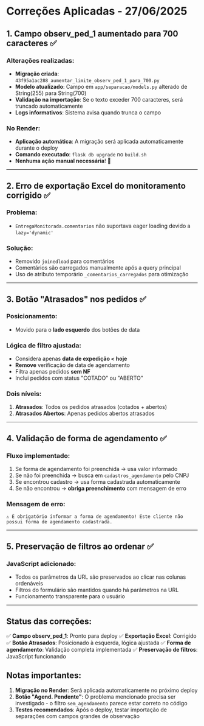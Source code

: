 # Correções Aplicadas - 27/06/2025

## 1. Campo observ_ped_1 aumentado para 700 caracteres ✅

### Alterações realizadas:
- **Migração criada**: `43f95a1ac288_aumentar_limite_observ_ped_1_para_700.py`
- **Modelo atualizado**: Campo em `app/separacao/models.py` alterado de String(255) para String(700)
- **Validação na importação**: Se o texto exceder 700 caracteres, será truncado automaticamente
- **Logs informativos**: Sistema avisa quando trunca o campo

### No Render:
- **Aplicação automática**: A migração será aplicada automaticamente durante o deploy
- **Comando executado**: `flask db upgrade` no `build.sh`
- **Nenhuma ação manual necessária**! 🎉

---

## 2. Erro de exportação Excel do monitoramento corrigido ✅

### Problema:
- `EntregaMonitorada.comentarios` não suportava eager loading devido a `lazy='dynamic'`

### Solução:
- Removido `joinedload` para comentários
- Comentários são carregados manualmente após a query principal
- Uso de atributo temporário `_comentarios_carregados` para otimização

---

## 3. Botão "Atrasados" nos pedidos ✅

### Posicionamento:
- Movido para o **lado esquerdo** dos botões de data

### Lógica de filtro ajustada:
- Considera apenas **data de expedição < hoje**
- **Remove** verificação de data de agendamento
- Filtra apenas pedidos **sem NF**
- Inclui pedidos com status "COTADO" ou "ABERTO"

### Dois níveis:
1. **Atrasados**: Todos os pedidos atrasados (cotados + abertos)
2. **Atrasados Abertos**: Apenas pedidos abertos atrasados

---

## 4. Validação de forma de agendamento ✅

### Fluxo implementado:
1. Se forma de agendamento foi preenchida → usa valor informado
2. Se não foi preenchida → busca em `cadastros_agendamento` pelo CNPJ
3. Se encontrou cadastro → usa forma cadastrada automaticamente
4. Se não encontrou → **obriga preenchimento** com mensagem de erro

### Mensagem de erro:
```
⚠️ É obrigatório informar a forma de agendamento! Este cliente não possui forma de agendamento cadastrada.
```

---

## 5. Preservação de filtros ao ordenar ✅

### JavaScript adicionado:
- Todos os parâmetros da URL são preservados ao clicar nas colunas ordenáveis
- Filtros do formulário são mantidos quando há parâmetros na URL
- Funcionamento transparente para o usuário

---

## Status das correções:

✅ **Campo observ_ped_1**: Pronto para deploy
✅ **Exportação Excel**: Corrigido
✅ **Botão Atrasados**: Posicionado à esquerda, lógica ajustada
✅ **Forma de agendamento**: Validação completa implementada
✅ **Preservação de filtros**: JavaScript funcionando

## Notas importantes:

1. **Migração no Render**: Será aplicada automaticamente no próximo deploy
2. **Botão "Agend. Pendente"**: O problema mencionado precisa ser investigado - o filtro `sem_agendamento` parece estar correto no código
3. **Testes recomendados**: Após o deploy, testar importação de separações com campos grandes de observação 